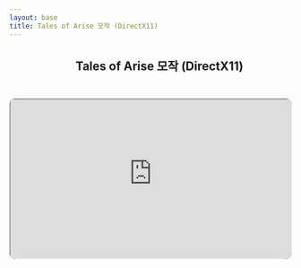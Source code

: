 ```yaml
---
layout: base
title: Tales of Arise 모작 (DirectX11)
---
```


<style>
.video-wrap {
  width: 100%;
  max-width: 960px;
  margin: 16px auto;
  border-radius: 12px;
  overflow: hidden;
  background: #000;
}
.video-wrap iframe {
  width: 100%;
  height: auto;
  aspect-ratio: 16 / 9;
  display: block;
}
</style>

<style>
.content-wrap {
  width: 100%;
  max-width: 960px;
  margin: 16px auto;
  padding: 16px;
}
.content-wrap h1 {
  margin: 0 0 12px;
  text-align: center;
}
.content-wrap p {
  margin: 0;
  text-align: center;
}
</style>

<section class="content-wrap">
  <h1>Tales of Arise 모작 (DirectX11)</h1>
  <p></p>
</section>

<div class="video-wrap">
    <iframe 
        src="https://www.youtube-nocookie.com/embed/jXNTBYpz7aw?rel=0"
        title="Tales of Arise 모작"
        loading="lazy"
        allow="accelerometer; autoplay; clipboard-write; encrypted-media; gyroscope; picture-in-picture; web-share"
        allowfullscreen>
    </iframe>
</div>
